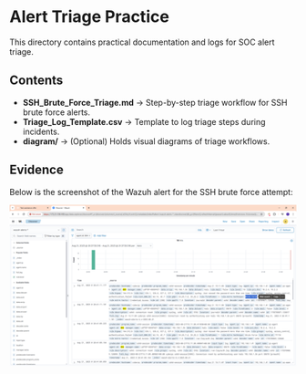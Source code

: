 # Alert Triage Practice

This directory contains practical documentation and logs for SOC alert triage.

## Contents
- **SSH_Brute_Force_Triage.md** → Step-by-step triage workflow for SSH brute force alerts.
- **Triage_Log_Template.csv** → Template to log triage steps during incidents.
- **diagram/** → (Optional) Holds visual diagrams of triage workflows.


## Evidence

Below is the screenshot of the Wazuh alert for the SSH brute force attempt:

![SSH Brute Force Alert](screenshots/ssh_brute_force_alert.png)
